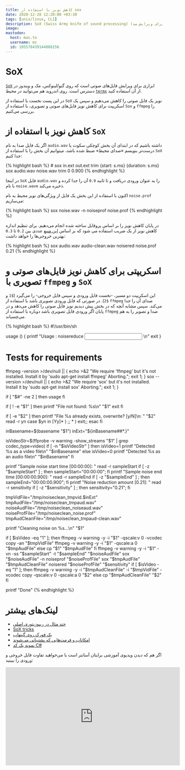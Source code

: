 ```yaml
---
title: کاهش نویز با استفاده از sox
date: 2020-12-28 12:20:00 +03:30
tags: [unix/linux, CLI]
description: SoX (Swiss Army knife of sound processing) ابزاری برای ویرایش صدا
image:
mastodon:
  host: mas.to
  username: mz
  id: 105578439144888156
---
```



# SoX

[`SoX`](http://sox.sourceforge.net/) ابزاری برای ویرایش فایل‌های صوتی است که روی گنو/لینوکس، مک و ویندوز در دسترس است. روی اندروید هم می‌توانید در  محیط [`termx`](https://termux.com/) از آن استفاده کنید.

در این پست نخست با استفاده از `SoX` نویز یک فایل صوتی را کاهش می‌دهیم و سپس یک اسکریپت برای کاهش نویز فایل‌های صوتی و تصویری، با استفاده از `Sox` و `ffmpeg` را بررسی می‌کنیم.


# کاهش نویز با استفاده از `SoX`

اگر یک فایل صدا به نام `audio.wav` داشته باشیم که در ابتدای آن بخش کوچکی سکوت یا درست‌تر بنویسم «صدای محیط» ضبط شده باشد، میتوانیم آن بخش را با استفاده از `SoX` جدا کنیم:

<div class="code-block">
{% highlight bash %}
# sox in.ext out.ext trim {start: s.ms} {duration: s.ms}
sox audio.wav noise.wav trim 0 0.900
{% endhighlight %}
</div>

در اینجا `SoX` فایل `audio.wav` را به عنوان ورودی دریافت و تا ثانیه `0.9` آن را جدا کرده و با نام `noise.wave` ذخیره می‌کند.

اکنون با استفاده از این بخش یک فایل از ویژگی‌های نویز محیط به نام `noise.prof` می‌سازیم:

<div class="code-block">
{% highlight bash %}
sox noise.wav -n noiseprof noise.prof
{% endhighlight %}
</div>

در پایان کاهش نویز را بر اساس پروفایل ساخته شده انجام می‌دهیم. برای تنظیم اندازه کاهش نویز از یک ضریب استفاده می شود که بر اساس [این منبع](http://www.zoharbabin.com/how-to-do-noise-reduction-using-ffmpeg-and-sox/) عددی بین `0.2` تا `0.3` بهترین خروجی‌ها را خواهد داشت:

<div class="code-block">
{% highlight bash %}
sox audio.wav audio-clean.wav noisered noise.prof 0.21
{% endhighlight %}
</div>

# اسکریپتی برای کاهش نویز فایل‌های صوتی و تصویری با `ffmpeg` و `SoX`

این اسکریپت دو مسیر، -نخست فایل ورودی و سپس فایل خروجی- را می‌گیرد (`$1` و `$2`). در صورتی که فایل ورودی تصویری باشد با استفاده از `ffmpeg` صدای آن را جدا می‌کند. سپس مشابه آنچه که در بخش پیش دیدیم نویز فایل صوتی را کاهش می‌دهد و در  پایان اگر ورودی فایل تصویری باشد دوباره با استفاده از `ffmpeg` صدا و تصویر را به هم می‌چسباند.

<div class="code-block">
{% highlight bash %}
#!/usr/bin/sh

usage ()
{
    printf "Usage : noisereduce <input video file> <output video file>\n"
    exit
}

# Tests for requirements
ffmpeg -version >/dev/null || { echo >&2 "We require 'ffmpeg' but it's not installed. Install it by 'sudo apt-get install ffmpeg' Aborting."; exit 1; }
sox --version >/dev/null || { echo >&2 "We require 'sox' but it's not installed. Install it by 'sudo apt-get install sox' Aborting."; exit 1; }

if [ "$#" -ne 2 ]
then
  usage
fi

if [ ! -e "$1" ]
then
    printf "File not found: %s\n" "$1"
    exit
fi

if [ -e "$2" ]
then
    printf "File %s already exists, overwrite? [y/N]\n: " "$2"
    read -r yn
    case $yn in
        [Yy]* ) ;;
        * ) exit;;
    esac
fi

inBasename=$(basename "$1")
inExt="${inBasename##*.}"

isVideoStr=$(ffprobe -v warning -show_streams "$1" | grep codec_type=video)
if [ -n "$isVideoStr" ]
then
    isVideo=1
    printf "Detected %s as a video file\n" "$inBasename"
else
    isVideo=0
    printf "Detected %s as an audio file\n" "$inBasename"
fi

printf "Sample noise start time [00:00:00]: "
read -r sampleStart
if [ -z "$sampleStart" ] ; then sampleStart="00:00:00"; fi
printf "Sample noise end time [00:00:00.900]: "
read -r sampleEnd
if [ -z "$sampleEnd" ] ; then sampleEnd="00:00:00.900"; fi
printf "Noise reduction amount [0.21]: " 
read -r sensitivity
if [ -z "$sensitivity" ] ; then sensitivity="0.21"; fi


tmpVidFile="/tmp/noiseclean_tmpvid.$inExt"
tmpAudFile="/tmp/noiseclean_tmpaud.wav"
noiseAudFile="/tmp/noiseclean_noiseaud.wav"
noiseProfFile="/tmp/noiseclean_noise.prof"
tmpAudCleanFile="/tmp/noiseclean_tmpaud-clean.wav"

printf "Cleaning noise on %s...\n" "$1"

if [ $isVideo -eq "1" ]; then
    ffmpeg -v warning -y -i "$1" -qscale:v 0 -vcodec copy -an "$tmpVidFile"
    ffmpeg -v warning -y -i "$1" -qscale:a 0 "$tmpAudFile"
else
    cp "$1" "$tmpAudFile"
fi
ffmpeg -v warning -y -i "$1" -vn -ss "$sampleStart" -t "$sampleEnd" "$noiseAudFile"
sox "$noiseAudFile" -n noiseprof "$noiseProfFile"
sox "$tmpAudFile" "$tmpAudCleanFile" noisered "$noiseProfFile" "$sensitivity"
if [ $isVideo -eq "1" ]; then
    ffmpeg -v warning -y -i "$tmpAudCleanFile" -i "$tmpVidFile" -vcodec copy -qscale:v 0 -qscale:a 0 "$2"
else
    cp "$tmpAudCleanFile" "$2"
fi

printf "Done"
{% endhighlight %}
</div>

# لینک‌های بیشتر

- [چند مثال در ریپوزیتوری اصلی](https://sourceforge.net/p/sox/code/ci/master/tree/scripts/)
- [SoX tricks](https://github.com/madskjeldgaard/sox-tricks)
- [یک فورک روی گیتهاب](https://github.com/HiSunzhenliang/SoX)
- [امکاناب و فرمت‌هایی که پشتیبانی می‌شوند](http://sox.sourceforge.net/Docs/Features)
- [نمونه یک کد C#](https://github.com/daizyu/sox-normalize-noise-reduction)

اگر هم که دیدن ویدیوی آموزشی برایتان آسانتر است یا می‌خواهید تفاوت فایل خروجی و ورودی را ببینید:

<iframe width="560" height="315" sandbox="allow-same-origin allow-scripts allow-popups" src="https://peertube.linuxrocks.online/videos/embed/de166e78-c3c8-440f-8557-bea6e26d1f9f" frameborder="0" allowfullscreen></iframe>
